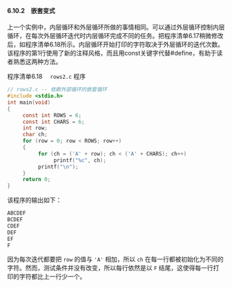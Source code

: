 #### 6.10.2　嵌套变式

上一个实例中，内层循环和外层循环所做的事情相同。可以通过外层循环控制内层循环，在每次外层循环迭代时内层循环完成不同的任务。把程序清单6.17稍微修改后，如程序清单6.18所示。内层循环开始打印的字符取决于外层循环的迭代次数。该程序的第1行使用了新的注释风格，而且用const关键字代替#define，有助于读者熟悉这两种方法。

程序清单6.18　 `rows2.c` 程序

```c
// rows2.c -- 依赖外部循环的嵌套循环
#include <stdio.h>
int main(void)
{
     const int ROWS = 6;
     const int CHARS = 6;
     int row;
     char ch;
     for (row = 0; row < ROWS; row++)
     {
          for (ch = ('A' + row); ch < ('A' + CHARS); ch++)
               printf("%c", ch);
          printf("\n");
     }
     return 0;
}
```

该程序的输出如下：

```c
ABCDEF
BCDEF
CDEF
DEF
EF
F
```

因为每次迭代都要把 `row` 的值与 `'A'` 相加，所以 `ch` 在每一行都被初始化为不同的字符。然而，测试条件并没有改变，所以每行依然是以 `F` 结尾，这使得每一行打印的字符都比上一行少一个。

